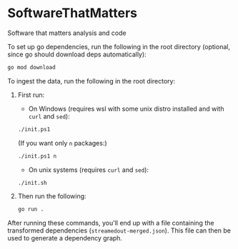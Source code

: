 # SoftwareThatMatters

Software that matters analysis and code

To set up go dependencies, run the following in the root directory (optional, since go should download deps automatically):

```sh
go mod download
```

To ingest the data, run the following in the root directory:

1. First run:
   - On Windows (requires wsl with some unix distro installed and with `curl` and `sed`):
    ```sh
    ./init.ps1
    ```
    (If you want only `n` packages:)
    ```sh
    ./init.ps1 n
    ```

   - On unix systems (requires `curl` and `sed`):

   ```sh
   ./init.sh
   ```

2. Then run the following:

    ```sh
    go run .
    ```

After running these commands, you'll end up with a file containing the transformed dependencies (`streamedout-merged.json`). This file can then be used to generate a dependency graph.
